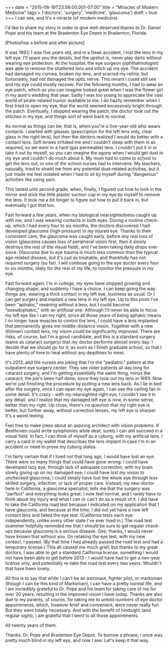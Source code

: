 +++
date = "2015-08-19T23:58:00.001-07:00"
title = "Miracles of Modern Medicine"
tags = ['doctors', 'surgery', 'medicine', 'glaucoma']
draft = true
+++
I can see, and it's a miracle (of modern medicine).

I'd like to share my story in order to give well-deserved thanks to Dr. Daniel Pope and his team at the Bradenton Eye Depot in Bradenton, Florida.

[Photoshop a before and after picture]

It was 1993, I was five years old, and in a freak accident, I lost the lens in my left eye.  I'll spare you the details, but the upshot is, never play darts without wearing eye protection.  At the hospital, the eye surgeon (ophthalmologist) was able to remove the shattered lens and stitch up my eye.  The accident had damaged my cornea, broken my lens, and scarred my retina, but fortunately, had not damaged the optic nerve.  This meant I could still see and my eye could mostly recover.  For the following months, I had to wear an eye patch, which as you can imagine looked great when I was the flower girl in my aunt's wedding that year.  Sadly I was too young to appreciate the vast world of pirate-related humor available to me.  I do hazily remember when I first tried to open my eye, that the world seemed excessively bright through the patch.  Eventually, I stopped wearing the patch, the doctor took out the stitches in my eye, and things sort of went back to normal.

As normal as things can be, that is, when you're a five-year-old who wears contacts.  I started with glasses (prescription for the left lens only, clear glass in the right lens), but then the doctors realized I would do better with a contact lens.  Soft lenses irritated me and I couldn't sleep with them in as required, so we went to a hard (gas permeable) lens.  I couldn't put it in or take it out by myself, so you can imagine the agony when I would get dust in my eye and couldn't do much about it.  My mom had to come to school to get the lens out, or one of the school nurses had to intervene.  My teachers, naturally, tried to shield me from any potential dust-related activities, but it just made me feel isolated when I had to sit by myself during "dangerous" activities like using yarn.

This lasted until second grade, when, finally, I figured out how to look in the mirror and stick the little plastic suction cup in my eye by myself to remove the lens.  It took me a bit longer to figure out how to put it back in, but eventually I got that too.

Fast forward a few years, when my biological nearsightedness caught up with me, and I was wearing contacts in both eyes.  During a routine check-up, which I had every four to six months, the doctors discovered I had developed glaucoma (high pressure) in my injured eye.  Thanks to their consistent care, the glaucoma was caught early, before any real loss of vision (glaucoma causes loss of  peripheral vision first, then it slowly destroys the rest of the visual field), and I've been taking daily drops ever since.  Glaucoma due to eye trauma is much less common than the typical age-related disease, but it's just as treatable, and thankfully has not required surgery (so far).  I will continue going to the eye doctor every four to six months, likely for the rest of my life, to monitor the pressure in my eye.

Fast forward again, I'm in college, my eyes have stopped growing and changing shape, and suddenly I have a choice.  I can keep going the way things are, wearing a thick contact in my left eye, business as usual.  Or I can get surgery and implant a new lens in my left eye.  Up to this point I've been "aphakic," meaning without a lens, but I could become "pseudophakic," with an artificial one.  Although I'll never be able to focus my left eye like I can my right, since all those years of being aphakic means I no longer have muscles to control the lens, I could have a lens implanted that permanently gives me middle-distance vision.  Together with a new (thinner) contact lens, my vision could be significantly improved.  There are risks, of course, but I'm a good candidate, and this is a standard surgery (same as cataract surgery) that my doctor performs almost every day.  I decide that we should go for it, as soon as I finish graduate school, so that I have plenty of time to heal without any deadlines to meet.

It's 2013, and the nurses are joking that I'm the "pediatric" patient at the outpatient eye surgery center.  They see older patients all day long for cataract surgery, and I'm getting essentially the same thing, minus the cataract; the job's been half done, since they took out my lens in 1993.  Now we're just finishing the procedure by putting a new lens back.  As I lie in bed after the surgery, once I can open my eye again, I can see the ceiling fan in some detail.  It's crazy - with my nearsighted right eye, I couldn't see it in any detail, and I realize that my damaged left eye is now, in some sense, better than my right.  Up close, there's no question that my right eye is better, but further away, without corrective lenses, my left eye is sharper.  It's a weird feeling.

Feel free to make jokes about an aspiring architect with vision problems.  If Beethoven could write symphonies while deaf, surely I can still succeed in a visual field.  In fact, I can think of myself as a cyborg, with my artificial lens.  I carry a card in my wallet that describes the lens implant in case I'm in an accident or need to prove my cyborg status.

I'm fairly certain that if I lived not that long ago, I would have lost an eye.  There were so many things that could have gone wrong: I could have developed lazy eye, through lack of adequate correction, with my brain slowly giving up on my damaged eye; I could have lost my vision to unchecked glaucoma; I could simply have lost the whole eye through less skilled surgery, infection, or lack of proper care.  Instead, my new doctor here in California, a glaucoma specialist, tells me that the surgery was "perfect" and everything looks great.  I now feel normal, and I rarely have to think about my injury and what I can or can't do as a result of it.  I did have to take the California road test because I indicated on my application that I have glaucoma, and because at the time, I did not yet have a new left contact lens and failed the eye test.  (California tests each eye independently, unlike every other state I've ever lived in.)  The road test examiner helpfully reminded me that I should be sure to get regular check-ups because glaucoma is a serious disease.  Gee, thanks, I would never have known that without you.  On retaking the eye test, with my new contact, I passed.  (By that time I had already passed the road test and had a temporary license.)  This all caused me much grief, but thanks to my great doctors, I was able to get a standard California license, something I would not have been able to get before 2013 - I would have had to get a two-year license only, and potentially re-take the road test every two years.  Wouldn't that have been lovely.

All this is to say that while I can't be an astronaut, fighter pilot, or marksman (though I can be this kind of Marksman), I can have a pretty normal life, and I am incredibly grateful to Dr. Pope and his team for taking care of me for over 20 years, resulting in the improved vision I have today.  Thanks are also due to my parents, of coures, for taking me to untold numbers of eye doctor appointments, which, however brief and convenient, were never really fun.  But they were totally necessary.  And with the benefit of hindsight (and regular sight), I am grateful that I went to all those appointments.

All twenty years of them.

Thanks, Dr. Pope and Bradenton Eye Depot.  To borrow a phrase, I once was pretty much blind in my left eye, and now I see.  Let's keep it that way.
